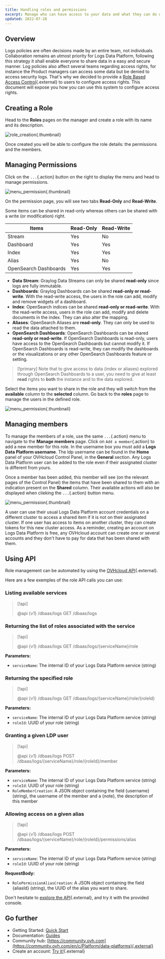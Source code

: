 ```yaml
---
title: Handling roles and permissions
excerpt: Manage who can have access to your data and what they can do with them.
updated: 2022-07-28
---
```


## Overview

Logs policies are often decisions made by an entire team, not individuals. Collaboration remains an utmost priority for Logs Data Platform, following this strategy it shall enable everyone to share data in a easy and secure manner.
Log policies also affect several teams regarding access rights, for instance the Product managers can access some data but be denied to access security logs. That's why we decided to provide a [Role Based Access Control](https://en.wikipedia.org/wiki/Role-based_access_control){.external} to users to configure access rights. This document will expose you how you can use this system to configure access rights.

## Creating a Role

Head to the **Roles** pages on the manager and create a role with its name and its description.

![role\_creation](images/add_role.png){.thumbnail}

Once created you will be able to configure the role details: the permissions and the members.

## Managing Permissions

Click on the `...`{.action} button on the right to display the menu and head to manage permissions.

![menu\_permission](images/menu_permissions.png){.thumbnail}

On the permission page, you will see two tabs **Read-Only** and **Read-Write**.

Some items can be shared in read-only whereas others can be shared with a write (or modification) right.

|Items|Read-Only|Read-Write|
|---|---|---|
|Stream|Yes|No|
|Dashboard|Yes|Yes|
|Index|Yes|Yes|
|Alias|Yes|No|
|OpenSearch Dashboards|Yes|Yes|

- **Data Stream**: Graylog Data Streams can only be shared **read-only** since logs are fully immutable.
- **Dashboards**: Graylog Dashboards can be shared **read-only or read-write**. With the read-write access, the users in the role can add, modify and remove widgets of a dashboard.
- **Index**: OpenSearch indices can be shared **read-only or read-write**. With the read-write access, users in the role can add, modify and delete documents in the index. They can also alter the mapping.
- **Aliases**: OpenSearch Aliases are **read-only**. They can only be used to read the data attached to them.
- **OpenSearch Dashboards**: OpenSearch Dashboards can be shared **read-only or read-write**. If OpenSearch Dashboards is read-only, users have access to the OpenSearch Dashboards but cannot modify it. If OpenSearch Dashboards is read-write, they can modify the dashboards or the visualizations or any other OpenSearch Dashboards feature or setting.

> [!primary]
> Note that to give access to data (index or aliases) explored through OpenSearch Dashboards to a user, you need to give at least **read** rights to **both** the instance and to the data explored.

Select the items you want to share in the role and they will switch from the **available** column to the **selected** column. Go back to the **roles** page to manage the users in the defined role.

![menu\_permission](images/permissions_page.png){.thumbnail}

## Managing members

To manage the members of a role, use the same `...`{.action} menu to navigate to the **Manage members** page. Click on `Add a member`{.action} to add a new member for this role.
In the username box you must add a **Logs Data Platform username**. The ldp username can be found in the **Home** panel of your OVHcloud Control Panel, in the **General** section. Any Logs Data Platform user can be added to the role even if their assignated cluster is different from yours.

Once a member has been added, this member will see (on the relevant pages of the Control Panel) the items that have been shared to them with an indication present on the **Shared** column. Their available actions will also be displayed when clieking the `...`{.action} button menu.

![menu\_permission](images/shared_stream.png){.thumbnail}

A user can use their usual Logs Data Platform account credentials on a different cluster to access a shared item if it is not on their assignated cluster. If one user has access to items on another cluster, they can create tokens for this new cluster access. As a reminder, creating an account on Logs Data Platform is free, any OVHcloud account can create one or several accounts and they don't have to pay for data that has been shared with them.

## Using API

Role management can be automated by using the [OVHcloud API](https://api.ovh.com/console/#/dbaas/logs){.external}.

Here are a few exemples of the role API calls you can use:

### Listing available services

> [!api]
>
> @api {v1} /dbaas/logs GET /dbaas/logs
>

### Returning the list of roles associated with the service

> [!api]
>
> @api {v1} /dbaas/logs GET /dbaas/logs/{serviceName}/role
>

**Parameters:**

- `serviceName`: The internal ID of your Logs Data Platform service (string)

### Returning the specified role

> [!api]
>
> @api {v1} /dbaas/logs GET /dbaas/logs/{serviceName}/role/{roleId}
>

**Parameters:**

- `serviceName`: The internal ID of your Logs Data Platform service (string)
- `roleId`: UUID of your role (string)

### Granting a given LDP user

> [!api]
>
> @api {v1} /dbaas/logs POST /dbaas/logs/{serviceName}/role/{roleId}/member
>

**Parameters:**

- `serviceName`: The internal ID of your Logs Data Platform service (string)
- `roleId`: UUID of your role (string)
- `RoleMemberCreation`: A JSON object containing the field {username} (string), the username of the member and a {note}, the description of this member

### Allowing access on a given alias

> [!api]
>
> @api {v1} /dbaas/logs POST /dbaas/logs/{serviceName}/role/{roleId}/permissions/alias
>

**Parameters:**

- `serviceName`: The internal ID of your Logs Data Platform service (string)
- `roleId`: UUID of your role (string)

**RequestBody:**

- `RolePermissionAliasCreation`: A JSON object containing the field {aliasId} (string), the UUID of the alias you want to share.

Don't hesitate to [explore the API](https://api.ovh.com/console/#/dbaas/logs){.external}, and try it with the provided console.

## Go further

- Getting Started: [Quick Start](/pages/manage_and_operate/observability/logs_data_platform/getting_started_quick_start)
- Documentation: [Guides](/products/observability-logs-data-platform)
- Community hub: [https://community.ovh.com](https://community.ovh.com/en/c/Platform/data-platforms){.external}
- Create an account: [Try it!](https://www.ovh.com/fr/order/express/#/express/review?products=~(~(planCode~'logs-account~productId~'logs))){.external}
